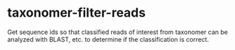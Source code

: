 # taxonomer-filter-reads
Get sequence ids so that classified reads of interest from taxonomer can be analyzed with BLAST, etc. to determine if the classification is correct.
